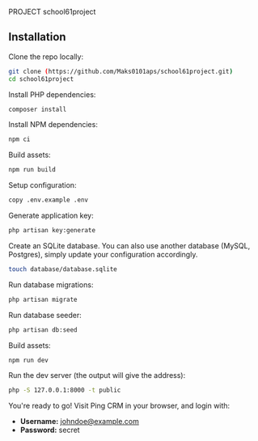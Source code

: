 PROJECT school61project


## Installation

Clone the repo locally:

```sh
git clone (https://github.com/Maks0101aps/school61project.git) 
cd school61project
```

Install PHP dependencies:

```sh
composer install
```

Install NPM dependencies:

```sh
npm ci
```

Build assets:

```sh
npm run build
```

Setup configuration:

```sh
copy .env.example .env
```

Generate application key:

```sh
php artisan key:generate
```

Create an SQLite database. You can also use another database (MySQL, Postgres), simply update your configuration accordingly.

```sh
touch database/database.sqlite
```

Run database migrations:

```sh
php artisan migrate
```

Run database seeder:

```sh
php artisan db:seed
```
Build assets:
```sh
npm run dev
```

Run the dev server (the output will give the address):

```sh
php -S 127.0.0.1:8000 -t public
```

You're ready to go! Visit Ping CRM in your browser, and login with:

- **Username:** johndoe@example.com
- **Password:** secret

